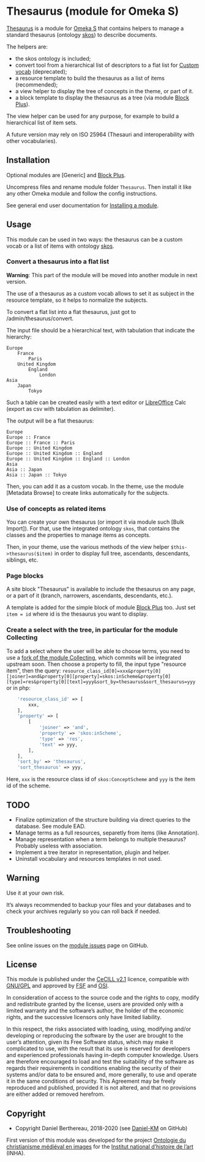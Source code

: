 Thesaurus (module for Omeka S)
==============================

[Thesaurus] is a module for [Omeka S] that contains helpers to manage a standard
thesaurus (ontology [skos]) to describe documents.

The helpers are:
- the skos ontology is included;
- convert tool from a hierarchical list of descriptors to a flat list for [Custom vocab]
  (deprecated);
- a resource template to build the thesaurus as a list of items (recommended);
- a view helper to display the tree of concepts in the theme, or part of it.
- a block template to display the thesaurus as a tree (via module [Block Plus]).

The view helper can be used for any purpose, for example to build a hierarchical
list of item sets.

A future version may rely on ISO 25964 (Thesauri and interoperability with
other vocabularies).


Installation
------------

Optional modules are [Generic] and [Block Plus].

Uncompress files and rename module folder `Thesaurus`. Then install it like any
other Omeka module and follow the config instructions.

See general end user documentation for [Installing a module].


Usage
-----

This module can be used in two ways: the thesaurus can be a custom vocab or a
list of items with ontology [skos].

### Convert a thesaurus into a flat list

**Warning**: This part of the module will be moved into another module in next
version.

The use of a thesaurus as a custom vocab allows to set it as subject in the
resource template, so it helps to normalize the subjects.

To convert a flat list into a flat thesaurus, just got to /admin/thesaurus/convert.

The input file should be a hierarchical text, with tabulation that indicate the
hierarchy:

```
Europe
	France
		Paris
	United Kingdom
		England
			London
Asia
	Japan
		Tokyo
```

Such a table can be created easily with a text editor or [LibreOffice] Calc
(export as csv with tabulation as delimiter).

The output will be a flat thesaurus:

```
Europe
Europe :: France
Europe :: France :: Paris
Europe :: United Kingdom
Europe :: United Kingdom :: England
Europe :: United Kingdom :: England :: London
Asia
Asia :: Japan
Asia :: Japan :: Tokyo
```

Then, you can add it as a custom vocab. In the theme, use the module [Metadata Browse]
to create links automatically for the subjects.

### Use of concepts as related items

You can create your own thesaurus (or import it via module such [Bulk Import]).
For that, use the integrated ontology `skos`, that contains the classes and the
properties to manage items as concepts.

Then, in your theme, use the various methods of the view helper `$this->thesaurus($item)`
in order to display full tree, ascendants, descendants, siblings, etc.

### Page blocks

A site block "Thesaurus" is available to include the thesaurus on any page, or a
part of it (branch, narrowers, ascendants, descendants, etc.).

A template is added for the simple block of module [Block Plus] too. Just set
`item = id` where id is the thesaurus you want to display.

### Create a select with the tree, in particular for the module Collecting

To add a select where the user will be able to choose terms, you need to use a
[fork of the module Collecting], which commits will be integrated upstream soon.
Then choose a property to fill, the input type "resource item", then the query:
`resource_class_id[0]=xxx&property[0][joiner]=and&property[0][property]=skos:inScheme&property[0][type]=res&property[0][text]=yyy&sort_by=thesaurus&sort_thesaurus=yyy`
or in php:
```php
    'resource_class_id' => [
        xxx,
    ],
    'property' => [
        [
            'joiner' => 'and',
            'property' => 'skos:inScheme',
            'type' => 'res',
            'text' => yyy,
        ],
    ],
    'sort_by' => 'thesaurus',
    'sort_thesaurus' => yyy,
```
Here, `xxx` is the resource class id of `skos:ConceptScheme` and `yyy` is the
item id of the scheme.


TODO
----

* Finalize optimization of the structure building via direct queries to the
  database. See module EAD.
* Manage terms as a full resources, separetly from items (like Annotation).
* Manage representation when a term belongs to multiple thesaurus? Probably
  useless with association.
* Implement a tree iterator in representation, plugin and helper.
* Uninstall vocabulary and resources templates in not used.


Warning
-------

Use it at your own risk.

It’s always recommended to backup your files and your databases and to check
your archives regularly so you can roll back if needed.


Troubleshooting
---------------

See online issues on the [module issues] page on GitHub.


License
-------

This module is published under the [CeCILL v2.1] licence, compatible with
[GNU/GPL] and approved by [FSF] and [OSI].

In consideration of access to the source code and the rights to copy, modify and
redistribute granted by the license, users are provided only with a limited
warranty and the software’s author, the holder of the economic rights, and the
successive licensors only have limited liability.

In this respect, the risks associated with loading, using, modifying and/or
developing or reproducing the software by the user are brought to the user’s
attention, given its Free Software status, which may make it complicated to use,
with the result that its use is reserved for developers and experienced
professionals having in-depth computer knowledge. Users are therefore encouraged
to load and test the suitability of the software as regards their requirements
in conditions enabling the security of their systems and/or data to be ensured
and, more generally, to use and operate it in the same conditions of security.
This Agreement may be freely reproduced and published, provided it is not
altered, and that no provisions are either added or removed herefrom.


Copyright
---------

* Copyright Daniel Berthereau, 2018-2020 (see [Daniel-KM] on GitHub)

First version of this module was developed for the project [Ontologie du christianisme médiéval en images]
for the [Institut national d’histoire de l’art] (INHA).


[Omeka S]: https://omeka.org/s
[Thesaurus]: https://github.com/Daniel-KM/Omeka-S-module-Thesaurus
[skos]: https://www.w3.org/2004/02/skos
[Installing a module]: https://omeka.org/s/docs/user-manual/modules/#installing-modules
[Custom Vocab]: https://github.com/omeka-s-modules/CustomVocab
[Block Plus]: https://github.com/Daniel-KM/Omeka-S-module-BlockPlus
[LibreOffice]: https://libreoffice.org
[fork of the module Collecting]: https://github.com/Daniel-KM/Omeka-S-module-Collecting
[module issues]: https://github.com/Daniel-KM/Omeka-S-module-Thesaurus/issues
[CeCILL v2.1]: https://www.cecill.info/licences/Licence_CeCILL_V2.1-en.html
[GNU/GPL]: https://www.gnu.org/licenses/gpl-3.0.html
[FSF]: https://www.fsf.org
[OSI]: http://opensource.org
[Ontologie du christianisme médiéval en images]: https://omci.inha.fr
[Institut national d’histoire de l’art]: https://www.inha.fr
[Daniel-KM]: https://github.com/Daniel-KM "Daniel Berthereau"
